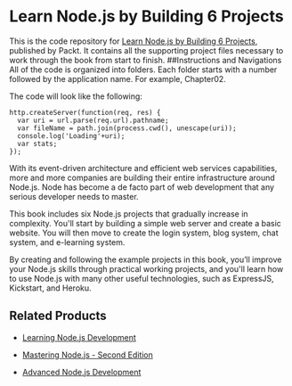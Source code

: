 # Learn Node.js by Building 6 Projects
This is the code repository for [Learn Node.js by Building 6 Projects](https://www.packtpub.com/web-development/learn-nodejs-building-6-projects?utm_source=github&utm_medium=repository&utm_campaign=9781788293631), published by Packt. It contains all the supporting project files necessary to work through the book from start to finish.
##Instructions and Navigations
All of the code is organized into folders. Each folder starts with a number followed by the application name. For example, Chapter02.



The code will look like the following:
```
http.createServer(function(req, res) {
  var uri = url.parse(req.url).pathname;
  var fileName = path.join(process.cwd(), unescape(uri));
  console.log('Loading'+uri);
  var stats;
});
```

With its event-driven architecture and efficient web services capabilities, more and more companies are building their entire infrastructure around Node.js. Node has become a de facto part of web development that any serious developer needs to master.

This book includes six Node.js projects that gradually increase in complexity. You'll start by building a simple web server and create a basic website. You will then move to create the login system, blog system, chat system, and e-learning system.

By creating and following the example projects in this book, you’ll improve your Node.js skills through practical working projects, and you'll learn how to use Node.js with many other useful technologies, such as ExpressJS, Kickstart, and Heroku.

## Related Products
* [Learning Node.js Development](https://www.packtpub.com/web-development/learning-nodejs-development?utm_source=github&utm_medium=repository&utm_campaign=9781788395540)

* [Mastering Node.js - Second Edition](https://www.packtpub.com/web-development/mastering-nodejs-second-edition?utm_source=github&utm_medium=repository&utm_campaign=9781785888960)

* [Advanced Node.js Development](https://www.packtpub.com/web-development/advanced-nodejs-development?utm_source=github&utm_medium=repository&utm_campaign=9781788393935)
